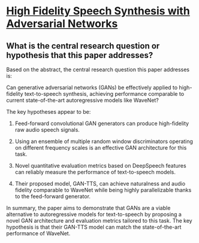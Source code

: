 # [High Fidelity Speech Synthesis with Adversarial Networks](https://arxiv.org/abs/1909.11646)

## What is the central research question or hypothesis that this paper addresses?

 Based on the abstract, the central research question this paper addresses is:

Can generative adversarial networks (GANs) be effectively applied to high-fidelity text-to-speech synthesis, achieving performance comparable to current state-of-the-art autoregressive models like WaveNet?

The key hypotheses appear to be:

1) Feed-forward convolutional GAN generators can produce high-fidelity raw audio speech signals.

2) Using an ensemble of multiple random window discriminators operating on different frequency scales is an effective GAN architecture for this task.

3) Novel quantitative evaluation metrics based on DeepSpeech features can reliably measure the performance of text-to-speech models. 

4) Their proposed model, GAN-TTS, can achieve naturalness and audio fidelity comparable to WaveNet while being highly parallelizable thanks to the feed-forward generator.

In summary, the paper aims to demonstrate that GANs are a viable alternative to autoregressive models for text-to-speech by proposing a novel GAN architecture and evaluation metrics tailored to this task. The key hypothesis is that their GAN-TTS model can match the state-of-the-art performance of WaveNet.
